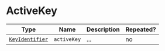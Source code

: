 # ActiveKey

Type|Name|Description|Repeated?
-|-|-|-
[`KeyIdentifier`](keyidentifier)|`activeKey`|...|no